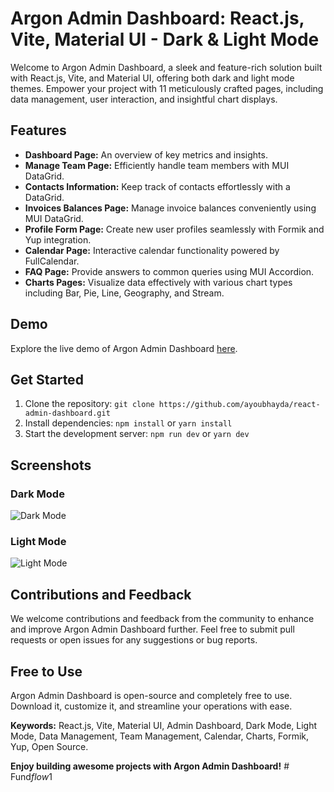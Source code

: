 # Argon Admin Dashboard: React.js, Vite, Material UI - Dark & Light Mode

Welcome to Argon Admin Dashboard, a sleek and feature-rich solution built with React.js, Vite, and Material UI, offering both dark and light mode themes. Empower your project with 11 meticulously crafted pages, including data management, user interaction, and insightful chart displays.

## Features

- **Dashboard Page:** An overview of key metrics and insights.
- **Manage Team Page:** Efficiently handle team members with MUI DataGrid.
- **Contacts Information:** Keep track of contacts effortlessly with a DataGrid.
- **Invoices Balances Page:** Manage invoice balances conveniently using MUI DataGrid.
- **Profile Form Page:** Create new user profiles seamlessly with Formik and Yup integration.
- **Calendar Page:** Interactive calendar functionality powered by FullCalendar.
- **FAQ Page:** Provide answers to common queries using MUI Accordion.
- **Charts Pages:** Visualize data effectively with various chart types including Bar, Pie, Line, Geography, and Stream.

## Demo

Explore the live demo of Argon Admin Dashboard [here](https://argon-admin-dashboard.web.app/).

## Get Started

1. Clone the repository: `git clone https://github.com/ayoubhayda/react-admin-dashboard.git`
2. Install dependencies: `npm install` or `yarn install`
3. Start the development server: `npm run dev` or `yarn dev`

## Screenshots

### Dark Mode

![Dark Mode](https://res.cloudinary.com/duxego3ja/image/upload/v1709215626/argon-admin-dashboard/b6jztniqlakkglakrp4e.png)

### Light Mode

![Light Mode](https://res.cloudinary.com/duxego3ja/image/upload/v1709215626/argon-admin-dashboard/qf006k0kwkhrgmefengy.png)


## Contributions and Feedback

We welcome contributions and feedback from the community to enhance and improve Argon Admin Dashboard further. Feel free to submit pull requests or open issues for any suggestions or bug reports.

## Free to Use

Argon Admin Dashboard is open-source and completely free to use. Download it, customize it, and streamline your operations with ease.

**Keywords:** React.js, Vite, Material UI, Admin Dashboard, Dark Mode, Light Mode, Data Management, Team Management, Calendar, Charts, Formik, Yup, Open Source.

**Enjoy building awesome projects with Argon Admin Dashboard!**
#   F u n d _ f l o w _ 1  
 